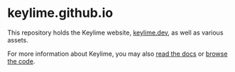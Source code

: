 # keylime.github.io
This repository holds the Keylime website, [keylime.dev](https://keylime.dev/),
as well as various assets.

For more information about Keylime, you may also [read the
docs](https://keylime.readthedocs.io/en/latest/) or [browse the
code](https://github.com/keylime/keylime).
